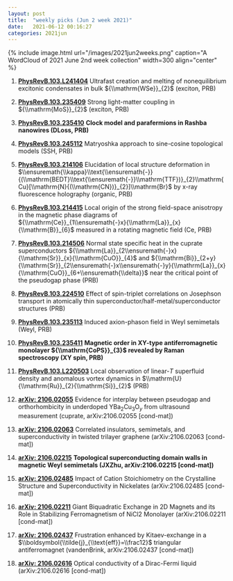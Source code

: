 ```yaml
---
layout: post
title:  "weekly picks (Jun 2 week 2021)"
date:   2021-06-12 00:16:27
categories: 2021jun
---
```


{% include image.html url="/images/2021jun2weeks.png" caption="A WordCloud of 2021 June 2nd week collection" width=300 align="center" %}



1. **[PhysRevB.103.L241404](https://link.aps.org/doi/10.1103/PhysRevB.103.L241404)** Ultrafast creation and melting of nonequilibrium excitonic condensates in bulk ${\\mathrm{WSe}}_{2}$ (exciton, PRB)

1. **[PhysRevB.103.235409](https://link.aps.org/doi/10.1103/PhysRevB.103.235409)** Strong light-matter coupling in ${\\mathrm{MoS}}_{2}$ (exciton, PRB)

1. **[PhysRevB.103.235410](https://link.aps.org/doi/10.1103/PhysRevB.103.235410)** **Clock model and parafermions in Rashba nanowires (DLoss, PRB)**

1. **[PhysRevB.103.245112](https://link.aps.org/doi/10.1103/PhysRevB.103.245112)** Matryoshka approach to sine-cosine topological models (SSH, PRB)

1. **[PhysRevB.103.214106](https://link.aps.org/doi/10.1103/PhysRevB.103.214106)** Elucidation of local structure deformation in $\\ensuremath{\\kappa}\\text{\\ensuremath{-}}{(\\mathrm{BEDT}\\text{\\ensuremath{-}}\\mathrm{TTF})}_{2}\\mathrm{Cu}[\\mathrm{N}{(\\mathrm{CN})}_{2}]\\mathrm{Br}$ by x-ray fluorescence holography (organic, PRB)

1. **[PhysRevB.103.214415](https://link.aps.org/doi/10.1103/PhysRevB.103.214415)** Local origin of the strong field-space anisotropy in the magnetic phase diagrams of ${\\mathrm{Ce}}_{1\\ensuremath{-}x}{\\mathrm{La}}_{x}{\\mathrm{B}}_{6}$ measured in a rotating magnetic field (Ce, PRB)

1. **[PhysRevB.103.214506](https://link.aps.org/doi/10.1103/PhysRevB.103.214506)** Normal state specific heat in the cuprate superconductors ${\\mathrm{La}}_{2\\ensuremath{-}x}{\\mathrm{Sr}}_{x}{\\mathrm{CuO}}_{4}$ and ${\\mathrm{Bi}}_{2+y}{\\mathrm{Sr}}_{2\\ensuremath{-}x\\ensuremath{-}y}{\\mathrm{La}}_{x}{\\mathrm{CuO}}_{6+\\ensuremath{\\delta}}$ near the critical point of the pseudogap phase (PRB)

1. **[PhysRevB.103.224510](https://link.aps.org/doi/10.1103/PhysRevB.103.224510)** Effect of spin-triplet correlations on Josephson transport in atomically thin superconductor/half-metal/superconductor structures (PRB)

1. **[PhysRevB.103.235113](https://link.aps.org/doi/10.1103/PhysRevB.103.235113)** Induced axion-phason field in Weyl semimetals (Weyl, PRB)

1. **[PhysRevB.103.235411](https://link.aps.org/doi/10.1103/PhysRevB.103.235411)** **Magnetic order in XY-type antiferromagnetic monolayer ${\\mathrm{CoPS}}_{3}$ revealed by Raman spectroscopy (XY spin, PRB)**

1. **[PhysRevB.103.L220503](https://link.aps.org/doi/10.1103/PhysRevB.103.L220503)** Local observation of linear-$T$ superfluid density and anomalous vortex dynamics in $\\mathrm{U}{\\mathrm{Ru}}_{2}{\\mathrm{Si}}_{2}$ (PRB)




1. **[arXiv: 2106.02055](http://arxiv.org/abs/2106.02055)** Evidence for interplay between pseudogap and orthorhombicity in underdoped YBa$_2$Cu$_3$O$_y$ from ultrasound measurement (cuprate, arXiv:2106.02055 [cond-mat])

1. **[arXiv: 2106.02063](http://arxiv.org/abs/2106.02063)** Correlated insulators, semimetals, and superconductivity in twisted trilayer graphene (arXiv:2106.02063 [cond-mat])

1. **[arXiv: 2106.02215](http://arxiv.org/abs/2106.02215)** **Topological superconducting domain walls in magnetic Weyl semimetals (JXZhu, arXiv:2106.02215 [cond-mat])**

1. **[arXiv: 2106.02485](http://arxiv.org/abs/2106.02485)** Impact of Cation Stoichiometry on the Crystalline Structure and Superconductivity in Nickelates (arXiv:2106.02485 [cond-mat])

1. **[arXiv: 2106.02211](http://arxiv.org/abs/2106.02211)** Giant Biquadratic Exchange in 2D Magnets and its Role in Stabilizing Ferromagnetism of NiCl2 Monolayer (arXiv:2106.02211 [cond-mat])

1. **[arXiv: 2106.02437](http://arxiv.org/abs/2106.02437)** Frustration enhanced by Kitaev-exchange in a $\\boldsymbol{\\tilde{j}_{\\text{eff}}=\\frac12}$ triangular antiferromagnet (vandenBrink, arXiv:2106.02437 [cond-mat])

1. **[arXiv: 2106.02616](http://arxiv.org/abs/2106.02616)** Optical conductivity of a Dirac-Fermi liquid (arXiv:2106.02616 [cond-mat])


